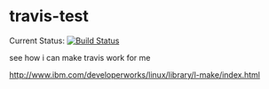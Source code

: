 travis-test
===========

Current Status: [![Build Status](https://secure.travis-ci.org/borgified/travis-test.png)](http://travis-ci.org/borgified/travis-test)


see how i can make travis work for me


http://www.ibm.com/developerworks/linux/library/l-make/index.html
